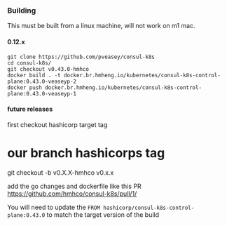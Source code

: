 ### Building

This must be built from a linux machine, will not work on m1 mac.

#### 0.12.x
```
git clone https://github.com/pveasey/consul-k8s
cd consul-k8s/
git checkout v0.43.0-hmhco
docker build . -t docker.br.hmheng.io/kubernetes/consul-k8s-control-plane:0.43.0-veaseyp-2
docker push docker.br.hmheng.io/kubernetes/consul-k8s-control-plane:0.43.0-veaseyp-1
```

#### future releases
first checkout hashicorp target tag 

#               our branch   hashicorps tag
git checkout -b v0.X.X-hmhco v0.x.x 

add the go changes and dockerfile like this PR
https://github.com/hmhco/consul-k8s/pull/1/

You will need to update the `FROM hashicorp/consul-k8s-control-plane:0.43.0` to match the target version of the build
